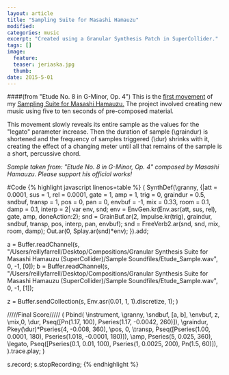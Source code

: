 ```yaml
---
layout: article
title: "Sampling Suite for Masashi Hamauzu"
modified:
categories: music
excerpt: "Created using a Granular Synthesis Patch in SuperCollider."
tags: []
image:
  feature: 
  teaser: jeriaska.jpg
  thumb:
date: 2015-5-01
---
```

####(from "Etude No. 8 in G-Minor, Op. 4")
This is the [first movement](https://soundcloud.com/capybarrage-reilly/etude-from-etude-no-8-in-g-minor-op-4?in=capybarrage-reilly/sets/sampling-suite-for-masashi-1) of my [Sampling Suite for Masashi Hamauzu.](https://soundcloud.com/capybarrage-reilly/sets/sampling-suite-for-masashi-1)  The project involved creating new music using five to ten seconds of pre-composed material.

This movement slowly reveals its entire sample as the values for the "legato" parameter increase.  Then the duration of sample (\graindur) is shortened and the frequency of samples triggered (\dur) shrinks with it, creating the effect of a changing meter until all that remains of the sample is a short, percussive chord.

*Sample taken from: "Etude No. 8 in G-Minor, Op. 4" composed by Masashi Hamauzu.  Please support his official works!*


#Code
{% highlight javascript linenos=table %}
(
SynthDef(\granny, {|att = 0.0001, sus = 1, rel = 0.0001, gate = 1, amp = 1, trig = 0, graindur = 0.5, sndbuf, transp = 1, pos = 0, pan = 0, envbuf = -1, mix = 0.33, room = 0.1, damp = 0.1, interp = 2|
	var env, snd;
	env = EnvGen.kr(Env.asr(att, sus, rel), gate, amp, doneAction:2);
	snd = GrainBuf.ar(2, Impulse.kr(trig), graindur, sndbuf, transp, pos, interp, pan, envbuf);
	snd = FreeVerb2.ar(snd, snd, mix, room, damp);
	Out.ar(0, Splay.ar(snd)*env);
}).add;

a = Buffer.readChannel(s, "/Users/reillyfarrell/Desktop/Compositions/Granular Synthesis Suite for Masashi Hamauzu (SuperCollider)/Sample Soundfiles/Etude_Sample.wav", 0, -1, [0]);
b = Buffer.readChannel(s, "/Users/reillyfarrell/Desktop/Compositions/Granular Synthesis Suite for Masashi Hamauzu (SuperCollider)/Sample Soundfiles/Etude_Sample.wav", 0, -1, [1]);

z = Buffer.sendCollection(s, Env.asr(0.01, 1, 1).discretize, 1);
)

/////Final Score/////
(
Pbind(
	\instrument, \granny,
	\sndbuf, [a, b],
	\envbuf, z,
	\mix,0,
	\dur, Pseq([Pn(1.17, 100), Pseries(1.17, -0.0042, 260)]),
	\graindur, Pkey(\dur)*Pseries(4, -0.008, 360),
	\pos, 0,
	\transp, Pseq([Pseries(1.00, 0.0001, 180), Pseries(1.018, -0.0001, 180)]),
	\amp, Pseries(5, 0.025, 360),
	\legato, Pseq([Pseries(0.1, 0.01, 100), Pseries(1, 0.0025, 200), Pn(1.5, 60)]),
).trace.play;
)

s.record;
s.stopRecording;
{% endhighlight %}
